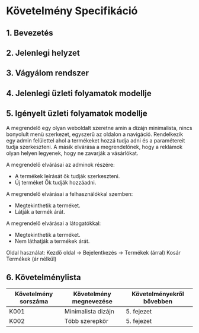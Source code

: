 # Követelmény Specifikáció
## 1. Bevezetés
## 2. Jelenlegi helyzet
## 3. Vágyálom rendszer
## 4. Jelenlegi üzleti folyamatok modellje
## 5. Igényelt üzleti folyamatok modellje

A megrendelő egy olyan weboldalt szeretne amin a dizájn minimalista, nincs bonyolult menü szerkezet, egyszerű az oldalon a navigáció. Rendelkezik egy admin felülettel ahol a termékeket hozzá tudja adni és a paramétereit tudja szerkeszteni. A másik elvárása a megrendelőnek, hogy a reklámok olyan helyen legyenek, hogy ne zavarják a vásárlókat. 

A megrendelő elvárásai az adminok részére:

- A termékek leírását ők tudják szerkeszteni.
- Új terméket Ők tudják hozzáadni. 

A megrendelő elvárásai a felhasználókkal szemben:

- Megtekinthetik a terméket.
- Látják a termék árát.

A megrendelő elvárásai a látogatókkal:

- Megtekinthetik a terméket.
- Nem láthatják a termékek árát.

Oldal használat:
Kezdő oldal ->  Bejelentkezés       ->    Termékek (árral)
                                          Kosár
                Termékek (ár nélkül)
 

## 6. Követelménylista 

|  Követelmény sorszáma | Követelmény megnevezése  | Követelményekről bővebben | 
|-----------------------|--------------------------|---------------------------|
|         K001          |Minimalista dizájn        |         5. fejezet        |
|         K002          |Több szerepkör            |         5. fejezet        |